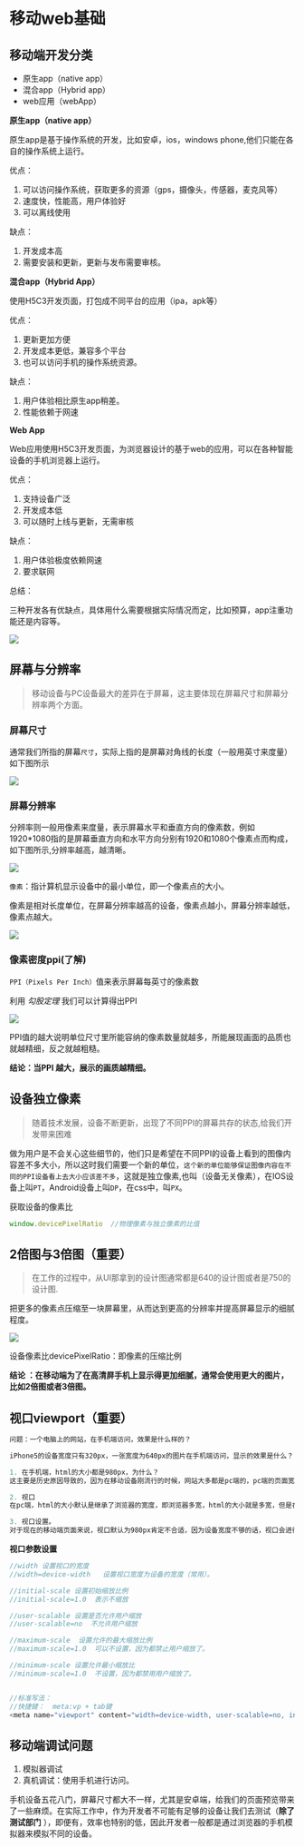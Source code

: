 # 移动web基础

## 移动端开发分类

- 原生app（native app）
- 混合app（Hybrid app）
- web应用（webApp）

**原生app（native app）**

原生app是基于操作系统的开发，比如安卓，ios，windows phone,他们只能在各自的操作系统上运行。

优点：

1. 可以访问操作系统，获取更多的资源（gps，摄像头，传感器，麦克风等）
2. 速度快，性能高，用户体验好
3. 可以离线使用

缺点：

1. 开发成本高
2. 需要安装和更新，更新与发布需要审核。

**混合app（Hybrid App）**

使用H5C3开发页面，打包成不同平台的应用（ipa，apk等）

优点：

1. 更新更加方便
2. 开发成本更低，兼容多个平台
3. 也可以访问手机的操作系统资源。

缺点：

1. 用户体验相比原生app稍差。
2. 性能依赖于网速

**Web App**

Web应用使用H5C3开发页面，为浏览器设计的基于web的应用，可以在各种智能设备的手机浏览器上运行。

优点：

1. 支持设备广泛
2. 开发成本低
3. 可以随时上线与更新，无需审核

缺点：

1. 用户体验极度依赖网速
2. 要求联网

总结：

三种开发各有优缺点，具体用什么需要根据实际情况而定，比如预算，app注重功能还是内容等。

![](image/移动开发分类.png)



## 屏幕与分辨率

> 移动设备与PC设备最大的差异在于屏幕，这主要体现在屏幕尺寸和屏幕分辨率两个方面。

### 屏幕尺寸

通常我们所指的屏幕`尺寸`，实际上指的是屏幕对角线的长度（一般用英寸来度量）如下图所示

![](image/屏幕尺寸.png)



### 屏幕分辨率

分辨率则一般用像素来度量，表示屏幕水平和垂直方向的像素数，例如1920*1080指的是屏幕垂直方向和水平方向分别有1920和1080个像素点而构成，如下图所示,分辨率越高，越清晰。

![](image/屏幕分辨率.jpg)

`像素`：指计算机显示设备中的最小单位，即一个像素点的大小。

像素是相对长度单位，在屏幕分辨率越高的设备，像素点越小，屏幕分辨率越低，像素点越大。

![](image/ppi对比.png)

### 像素密度ppi(了解)

`PPI（Pixels Per Inch）`值来表示屏幕每英寸的像素数

利用 *勾股定理* 我们可以计算得出PPI

![](image/像素密度.jpg)



PPI值的越大说明单位尺寸里所能容纳的像素数量就越多，所能展现画面的品质也就越精细，反之就越粗糙。

**结论：当PPI 越大，展示的画质越精细。**



## 设备独立像素

> 随着技术发展，设备不断更新，出现了不同PPI的屏幕共存的状态,给我们开发带来困难

做为用户是不会关心这些细节的，他们只是希望在不同PPI的设备上看到的图像内容差不多大小，所以这时我们需要一个新的单位，`这个新的单位能够保证图像内容在不同的PPI设备看上去大小应该差不多`，这就是独立像素,也叫（设备无关像素），在IOS设备上叫`PT`，Android设备上叫`DP`，在css中，叫`PX`。

获取设备的像素比

```javascript
window.devicePixelRatio  //物理像素与独立像素的比值
```

## 2倍图与3倍图（重要）

> 在工作的过程中，从UI那拿到的设计图通常都是640的设计图或者是750的设计图.

把更多的像素点压缩至一块屏幕里，从而达到更高的分辨率并提高屏幕显示的细腻程度。

![](image/2x.png)

设备像素比devicePixelRatio：即像素的压缩比例

**结论 ：在移动端为了在高清屏手机上显示得更加细腻，通常会使用更大的图片，比如2倍图或者3倍图。**

## 视口viewport（重要）

```javascript
问题：一个电脑上的网站，在手机端访问，效果是什么样的？

iPhone5的设备宽度只有320px，一张宽度为640px的图片在手机端访问，显示的效果是什么？

1. 在手机端，html的大小都是980px，为什么？
这主要是历史原因导致的，因为在移动设备刚流行的时候，网站大多都是pc端的，pc端的页面宽度一般都比较大，移动设备的宽度比较小，如果pc端页面直接在移动端显示的话，页面就会错乱。为了解决这个问题，移动端html的大小直接就定死成了980px（因为早起的pc端网站版心就是980px居多）。

2. 视口
在pc端，html的大小默认是继承了浏览器的宽度，即浏览器多宽，html的大小就是多宽，但是在移动端，多出来了一个视口的概念（乔布斯）,视口说白了就是介于浏览器与html之间的一个东西，视口的宽度默认定死了980px，因此html的宽度默认就是980px，视口的特点是能够根据设备的宽度进行缩放。

3. 视口设置。
对于现在的移动端页面来说，视口默认为980px肯定不合适，因为设备宽度不够的话，视口会进行缩放，导致页面展示效果不好看。
```

**视口参数设置**

```javascript
//width 设置视口的宽度
//width=device-width   设置视口宽度为设备的宽度（常用）。

//initial-scale 设置初始缩放比例
//initial-scale=1.0  表示不缩放

//user-scalable 设置是否允许用户缩放
//user-scalable=no  不允许用户缩放

//maximum-scale  设置允许的最大缩放比例
//maximum-scale=1.0  可以不设置，因为都禁止用户缩放了。

//minimum-scale 设置允许最小缩放比
//minimum-scale=1.0  不设置，因为都禁用用户缩放了。


//标准写法：
//快捷键：  meta:vp + tab键
<meta name="viewport" content="width=device-width, user-scalable=no, initial-scale=1.0">
```

## 移动端调试问题

1. 模拟器调试
2. 真机调试：使用手机进行访问。

手机设备五花八门，屏幕尺寸都大不一样，尤其是安卓端，给我们的页面预览带来了一些麻烦。在实际工作中，作为开发者不可能有足够的设备让我们去测试（**除了测试部门** ），即便有，效率也特别的低，因此开发者一般都是通过浏览器的手机模拟器来模拟不同的设备。